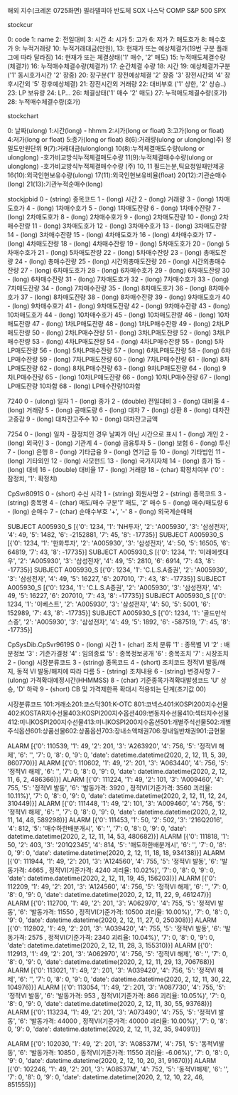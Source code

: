 해외 지수(크레온 0725화면)
필라델피아 반도체 SOX
나스닥 COMP
S&P 500 SPX

stockcur

0: code
1: name
2: 전일대비
3: 시간
4: 시가
5: 고가
6: 저가
7: 매도호가
8: 매수호가
9: 누적거래량
10: 누적거래대금(만원), 
13: 현재가 또는 예상체결가(19번 구분 플래그에 따라 달라짐)
14: 현재가 또는 체결상태('1' 매수, '2' 매도)
15: 누적매도체결수량(체결가)
16: 누적매수체결수량(체결가)
17: 순간체결 수량
18: 시간
19: 예상체결가구분('1' 동시호가시간 '2' 장중)
20: 장구분('1' 장전예상체결 '2' 장중 '3' 장전시간외 '4' 장후시간외 '5' 장후예상체결)
21: 장전시간외 거래량
22: 대비부호 ('1' 상한, '2' 상승..)
23: LP 보유량
24: LP... 
26: 체결상태('1' 매수 '2' 매도) 
27: 누적매도체결수량(호가)
28: 누적매수체결수량(호가)

stockchart

0: 날짜(ulong)
1:시간(long) - hhmm
2:시가(long or float)
3:고가(long or float)
4:저가(long or float)
5:종가(long or float)
8(6):거래량(ulong or ulonglong)주) 정밀도만원단위
9(7):거래대금(ulonglong)
10(8):누적체결매도수량(ulong or ulonglong) -호가비교방식누적체결매도수량
11(9):누적체결매수수량(ulong or ulonglong) -호가비교방식누적체결매수수량
 (주) 10, 11 필드는분,틱요청일때만제공
16(10):외국인현보유수량(ulong)
17(11):외국인현보유비율(float)
20(12):기관순매수(long)
21(13):기관누적순매수(long)


stockjpbid
0 - (string) 종목코드
1 - (long) 시간
2 - (long) 거래량
3 - (long) 1차매도호가
4 - (long) 1차매수호가
5 - (long) 1차매도잔량
6 - (long) 1차매수잔량
7 - (long) 2차매도호가
8 - (long) 2차매수호가
9 - (long) 2차매도잔량
10 - (long) 2차매수잔량
11 - (long) 3차매도호가
12 - (long) 3차매수호가
13 - (long) 3차매도잔량
14 - (long) 3차매수잔량
15 - (long) 4차매도호가
16 - (long) 4차매수호가
17 - (long) 4차매도잔량
18 - (long) 4차매수잔량
19 - (long) 5차매도호가
20 - (long) 5차매수호가
21 - (long) 5차매도잔량
22 - (long) 5차매수잔량
23 - (long) 총매도잔량
24 - (long) 총매수잔량
25 - (long) 시간외총매도잔량
26 - (long) 시간외총매수잔량
27 - (long) 6차매도호가
28 - (long) 6차매수호가
29 - (long) 6차매도잔량
30 - (long) 6차매수잔량
31 - (long) 7차매도호가
32 - (long) 7차매수호가
33 - (long) 7차매도잔량
34 - (long) 7차매수잔량
35 - (long) 8차매도호가
36 - (long) 8차매수호가
37 - (long) 8차매도잔량
38 - (long) 8차매수잔량
39 - (long) 9차매도호가
40 - (long) 9차매수호가
41 - (long) 9차매도잔량
42 - (long) 9차매수잔량
43 - (long) 10차매도호가
44 - (long) 10차매수호가
45 - (long) 10차매도잔량
46 - (long) 10차매도잔량
47 - (long) 1차LP매도잔량
48 - (long) 1차LP매수잔량
49 - (long) 2차LP매도잔량
50 - (long) 2차LP매수잔량
51 - (long) 3차LP매도잔량
52 - (long) 3차LP매수잔량
53 - (long) 4차LP매도잔량
54 - (long) 4차LP매수잔량
55 - (long) 5차LP매도잔량
56 - (long) 5차LP매수잔량
57 - (long) 6차LP매도잔량
58 - (long) 6차LP매수잔량
59 - (long) 7차LP매도잔량
60 - (long) 7차LP매수잔량
61 - (long) 8차LP매도잔량
62 - (long) 8차LP매수잔량
63 - (long) 9차LP매도잔량
64 - (long) 9차LP매수잔량
65 - (long) 10차LP매도잔량
66 - (long) 10차LP매수잔량
67 - (long) LP매도잔량 10차합
68 - (long) LP매수잔량10차합

7240
0 - (ulong) 일자
1 - (long) 종가
2 - (double) 전일대비
3 - (long) 대비율
4 - (long) 거래량
5 - (long) 공매도량
6 - (long) 대차
7 - (long) 상환
8 - (long) 대차잔고증감
9 - (long) 대차잔고주수
10 - (long) 대차잔고금액

7254
0 - (long) 일자 - 잠정치인 경우 날짜가 아닌 시간으로 표시
1 - (long) 개인
2 - (long) 외국인
3 - (long) 기관계
4 - (long) 금융투자
5 - (long) 보험
6 - (long) 투신
7 - (long) 은행
8 - (long) 기타금융
9 - (long) 연기금 등
10 - (long) 기타법인
11 - (long) 기타외인
12 - (long) 사모펀드
13 - (long) 국가지자체
14 - (long) 종가
15 - (long) 대비
16 - (double) 대비율
17 - (long) 거래량
18 - (char) 확정치여부 ('0' : 잠정치, '1': 확정치)

CpSvr8091S
0 - (short) 수신 시각
1 - (string) 회원사명
2 - (string) 종목코드
3 - (string) 종목명
4 - (char) 매도/매수 구분'1' 매도, '2' 매수
5 - (long) 매수/매도량
6 - (long) 순매수
7 - (char) 순매수부호  '+', '-'
8 - (long) 외국계순매매


SUBJECT A005930_S [{'0': 1234, '1': 'NH투자', '2': 'A005930', '3': '삼성전자', '4': 49, '5': 1482, '6': -2152881, '7': 45, '8': -17735}]
SUBJECT A005930_S [{'0': 1234, '1': '한화투자', '2': 'A005930', '3': '삼성전자', '4': 50, '5': 16505, '6': 64819, '7': 43, '8': -17735}]
SUBJECT A005930_S [{'0': 1234, '1': '미래에셋대우', '2': 'A005930', '3': '삼성전자', '4': 49, '5': 2810, '6': 6914, '7': 43, '8': -17735}]
SUBJECT A005930_S [{'0': 1234, '1': 'C.L.S.A증권', '2': 'A005930', '3': '삼성전자', '4': 49, '5': 16227, '6': 207010, '7': 43, '8': -17735}]
SUBJECT A005930_S [{'0': 1234, '1': 'C.L.S.A증권', '2': 'A005930', '3': '삼성전자', '4': 49, '5': 16227, '6': 207010, '7': 43, '8': -17735}]
SUBJECT A005930_S [{'0': 1234, '1': '이베스트', '2': 'A005930', '3': '삼성전자', '4': 50, '5': 5001, '6': 152989, '7': 43, '8': -17735}]
SUBJECT A005930_S [{'0': 1234, '1': '골드만삭스증', '2': 'A005930', '3': '삼성전자', '4': 49, '5': 1892, '6': -587519, '7': 45, '8': -17735}]


CpSysDib.CpSvr9619S
0 - (long) 시간
1 - (char) 조치 분류
    '1' : 종목별 VI
    '2' : 배분정보
    '3' : 기준가결정
    '4' : 임의종료
    '5' : 종목정보공개
    '6' : 종목조치
    '7' : 시장조치
2 - (long) 시장분류코드
3 - (string) 종목코드
4 - (short) 조치코드 정적VI 발동/해지, 동적 VI 발동/해지에 따라 다름
5 - (string) 조치내용
6 - (string) 변경사항
7 - (ulong) 가격확대예정시간(HHMMSS)
8 - (char) 기준종목가격확대발생코드 'U' 상승, 'D' 하락
9 - (short) CB 및 가격제한폭 확대시 적용되는 단계(초기값 00)

시장분류코드
101:거래소201:코스닥301:K-OTC 801:코넥스401:KOSPI200지수선물402:KOSTAR지수선물403:KOSPI200지수옵션409:변동지수선물410:섹터지수선물412:미니KOSPI200지수선물413:미니KOSPI200지수옵션501:개별주식선물502:개별주식옵션601:상품선물602:상품옵션703:장내소액채권706:장내일반채권901:금현물

ALARM [{'0': 110539, '1': 49, '2': 201, '3': 'A263920', '4': 756, '5': '정적VI 해제', '6': '', '7': 0, '8': 0, '9': 0, 'date': datetime.datetime(2020, 2, 12, 11, 5, 39, 860770)}]
ALARM [{'0': 110602, '1': 49, '2': 201, '3': 'A063440', '4': 756, '5': '정적VI 해제', '6': '', '7': 0, '8': 0, '9': 0, 'date': datetime.datetime(2020, 2, 12, 11, 6, 2, 486366)}]
ALARM [{'0': 111224, '1': 49, '2': 101, '3': 'A009460', '4': 755, '5': '정적VI 발동', '6': '발동가격:   3920 , 정적VI(기준가격:   3560 괴리율: 10.11%)', '7': 0, '8': 0, '9': 0, 'date': datetime.datetime(2020, 2, 12, 11, 12, 24, 310449)}]
ALARM [{'0': 111448, '1': 49, '2': 101, '3': 'A009460', '4': 756, '5': '정적VI 해제', '6': '', '7': 0, '8': 0, '9': 0, 'date': datetime.datetime(2020, 2, 12, 11, 14, 48, 589298)}]
ALARM [{'0': 111453, '1': 50, '2': 502, '3': '216Q2016', '4': 812, '5': '매수하한배분개시', '6': '', '7': 0, '8': 0, '9': 0, 'date': datetime.datetime(2020, 2, 12, 11, 14, 53, 480682)}]
ALARM [{'0': 111818, '1': 50, '2': 403, '3': '201Q2345', '4': 814, '5': '매도하한배분개시', '6': '', '7': 0, '8': 0, '9': 0, 'date': datetime.datetime(2020, 2, 12, 11, 18, 18, 934138)}]
ALARM [{'0': 111944, '1': 49, '2': 201, '3': 'A124560', '4': 755, '5': '정적VI 발동', '6': '발동가격:   4665 , 정적VI(기준가격:   4240 괴리율: 10.02%)', '7': 0, '8': 0, '9': 0, 'date': datetime.datetime(2020, 2, 12, 11, 19, 45, 156203)}]
ALARM [{'0': 112209, '1': 49, '2': 201, '3': 'A124560', '4': 756, '5': '정적VI 해제', '6': '', '7': 0, '8': 0, '9': 0, 'date': datetime.datetime(2020, 2, 12, 11, 22, 9, 461247)}]
ALARM [{'0': 112700, '1': 49, '2': 201, '3': 'A062970', '4': 755, '5': '정적VI 발동', '6': '발동가격:  11550 , 정적VI(기준가격:  10500 괴리율: 10.00%)', '7': 0, '8': 0, '9': 0, 'date': datetime.datetime(2020, 2, 12, 11, 27, 0, 250308)}]
ALARM [{'0': 112802, '1': 49, '2': 201, '3': 'A039420', '4': 755, '5': '정적VI 발동', '6': '발동가격:   2575 , 정적VI(기준가격:   2340 괴리율: 10.04%)', '7': 0, '8': 0, '9': 0, 'date': datetime.datetime(2020, 2, 12, 11, 28, 3, 155310)}]
ALARM [{'0': 112913, '1': 49, '2': 201, '3': 'A062970', '4': 756, '5': '정적VI 해제', '6': '', '7': 0, '8': 0, '9': 0, 'date': datetime.datetime(2020, 2, 12, 11, 29, 13, 706768)}]
ALARM [{'0': 113021, '1': 49, '2': 201, '3': 'A039420', '4': 756, '5': '정적VI 해제', '6': '', '7': 0, '8': 0, '9': 0, 'date': datetime.datetime(2020, 2, 12, 11, 30, 22, 104976)}]
ALARM [{'0': 113054, '1': 49, '2': 201, '3': 'A087730', '4': 755, '5': '정적VI 발동', '6': '발동가격:    953 , 정적VI(기준가격:    866 괴리율: 10.05%)', '7': 0, '8': 0, '9': 0, 'date': datetime.datetime(2020, 2, 12, 11, 30, 55, 93768)}]
ALARM [{'0': 113234, '1': 49, '2': 201, '3': 'A073490', '4': 755, '5': '정적VI 발동', '6': '발동가격:  44000 , 정적VI(기준가격:  40000 괴리율: 10.00%)', '7': 0, '8': 0, '9': 0, 'date': datetime.datetime(2020, 2, 12, 11, 32, 35, 94091)}]


ALARM [{'0': 102030, '1': 49, '2': 201, '3': 'A08537M', '4': 751, '5': '동적VI발동', '6': '발동가격:  10850 , 동적VI(기준가격:  11550 괴리율: -6.06%)', '7': 0, '8': 0, '9': 0, 'date': datetime.datetime(2020, 2, 12, 10, 20, 31, 91670)}]
ALARM [{'0': 102246, '1': 49, '2': 201, '3': 'A08537M', '4': 752, '5': '동적VI해제', '6': '', '7': 0, '8': 0, '9': 0, 'date': datetime.datetime(2020, 2, 12, 10, 22, 46, 851555)}]

